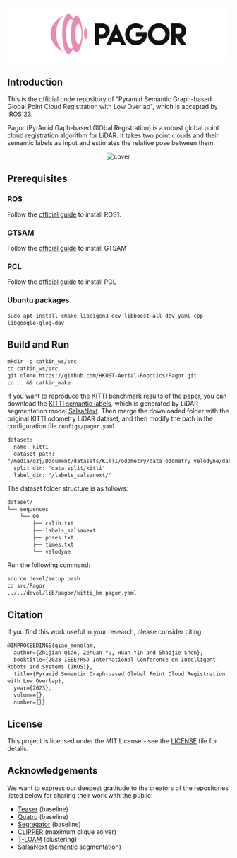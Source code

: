 <div align="center">
    <img src="docs/pagor.png" alt="pagor">
</div>

## Introduction

This is the official code repository of "Pyramid Semantic Graph-based Global Point Cloud Registration with Low Overlap", which is accepted by IROS'23.

Pagor (PyrAmid Gaph-based GlObal Registration) is a robust global point cloud registration algorithm for LiDAR. It takes two point clouds and their semantic labels as input and estimates the relative pose between them.

<div align="center">
    <img src="./docs/cover.png" width="640" alt="cover">
</div>

## Prerequisites
### ROS
Follow the [official guide](http://wiki.ros.org/ROS/Installation) to install ROS1.
### GTSAM
Follow the [official guide](https://gtsam.org/get_started/) to install GTSAM
### PCL
Follow the [official guide](https://pointclouds.org/downloads/) to install PCL
### Ubuntu packages
```angular2html
sudo apt install cmake libeigen3-dev libboost-all-dev yaml-cpp libgoogle-glog-dev
```

## Build and Run
```
mkdir -p catkin_ws/src
cd catkin_ws/src
git clone https://github.com/HKUST-Aerial-Robotics/Pagor.git
cd .. && catkin_make
```
If you want to reproduce the KITTI benchmark results of the paper, you can download the [KITTI semantic labels](https://hkustconnect-my.sharepoint.com/:u:/g/personal/zqiaoac_connect_ust_hk/Ebw6JHkgeKBMhOARra0zNz4BxqK44ye5Qli0el-_g7ioiw?e=nrT4Ji), which is 
generated by LiDAR segmentation model [SalsaNext](https://github.com/TiagoCortinhal/SalsaNext.git). Then merge the downloaded folder with the original KITTI odometry LiDAR dataset, and then modify the path in the configuration file `configs/pagor.yaml`.
```angular2html
dataset:
  name: kitti
  dataset_path: "/media/qzj/Document/datasets/KITTI/odometry/data_odometry_velodyne/dataset/sequences"
  split_dir: "data_split/kitti"
  label_dir: "/labels_salsanext/"
```
The dataset folder structure is as follows:
```angular2html
dataset/
└── sequences
    └── 00
        ├── calib.txt
        ├── labels_salsanext
        ├── poses.txt
        ├── times.txt
        └── velodyne
```
Run the following command:
```
source devel/setup.bash
cd src/Pagor
../../devel/lib/pagor/kitti_bm pagor.yaml
```

## Citation
If you find this work useful in your research, please consider citing:
```
@INPROCEEDINGS{qiao_monolam,
  author={Zhijian Qiao, Zehuan Yu, Huan Yin and Shaojie Shen},
  booktitle={2023 IEEE/RSJ International Conference on Intelligent Robots and Systems (IROS)}, 
  title={Pyramid Semantic Graph-based Global Point Cloud Registration with Low Overlap}, 
  year={2023},
  volume={},
  number={}}
```

## License
This project is licensed under the MIT License - see the [LICENSE](LICENSE) file for details.

## Acknowledgements
We want to express our deepest gratitude to the creators of the repositories listed below for sharing their work with the public:
* [Teaser](https://github.com/MIT-SPARK/TEASER-plusplus) (baseline)
* [Quatro](https://github.com/url-kaist/Quatro) (baseline)
* [Segregator](https://github.com/Pamphlett/Segregator) (baseline)
* [CLIPPER](https://github.com/mit-acl/clipper) (maximum clique solver)
* [T-LOAM](https://github.com/zpw6106/tloam) (clustering) 
* [SalsaNext](https://github.com/TiagoCortinhal/SalsaNext.git) (semantic segmentation)

